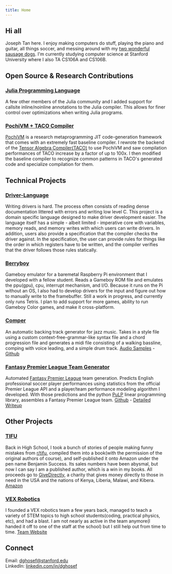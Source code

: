 ```yaml
---
title: Home
---
```

## Hi all
Joseph Tan here. I enjoy making computers do stuff, playing the piano and guitar, all things soccer, and messing around with my [two wonderful sausage dogs](dogs.jpg). I'm currently studying computer science at Stanford University where I also TA CS106A and CS106B.

## Open Source & Research Contributions

### [Julia Programming Language](https://github.com/JuliaLang/julia)
A few other members of the Julia community and I added support for
callsite inline/noinline annotations to the Julia compiler. This
allows for finer control over optimizations when writing Julia programs.

### [PochiVM + TACO Compiler](https://github.com/dghosef/zoomzoomtaco)
[PochiVM](https://github.com/sillycross/PochiVM) is a research metaprogramming 
JIT code-generation framework that comes with an extremely fast baseline compiler. 
I rewrote the backend of the [Tensor Algebra Compiler(TACO)](http://tensor-compiler.org/)
to use PochiVM and saw compilation performances of TACO increase by a factor of up to 100x.
I then modified the baseline compiler to recognize common patterns in TACO's generated code and
specialize compilation for them.

## Technical Projects

### [Driver-Language](https://github.com/dghosef/driver-language)
Writing drivers is hard. The process often consists of reading dense
documentation littered with errors and writing low level C. This project
is a domain specific language designed to make driver development easier.
The language itself has a simple - albeit limited - imperative core with
variables, memory reads, and memory writes with which users can write drivers.
In addition, users also provide a specification that the compiler checks the driver
against. In the specification, the user can provide rules for things like the order in which
registers have to be written, and the compiler verifies that the driver follows those rules statically.

### [Berryboy](berryboy.jpg)
Gameboy emulator for a baremetal Raspberry Pi environment that I
developed with a fellow student. Reads a Gameboy ROM file and emulates
the ppu(gpu), cpu, interrupt mechanism, and I/O. Because it runs on
the Pi without an OS, I also had to develop drivers for the input and
figure out how to manually write to the framebuffer. Still a work in
progress, and currently only runs Tetris. I plan to add support for
more games, ability to run Gameboy Color games, and make it
cross-platform.

### [Comper](https://github.com/dghosef/comper)
An automatic backing track generator for jazz music. Takes in a style
file using a custom context-free-grammar-like syntax file and a chord
progression file and generates a midi file consisting of a walking
bassline, comping with voice leading, and a simple drum track.
[Audio Samples](https://soundcloud.com/joseph-tan-486477918/sets/automatically-generated-backing-tracks) - [Github](https://github.com/dghosef/comper)

### [Fantasy Premier League Team Generator](https://github.com/dghosef/FPL-team-generator)

Automated [Fantasy Premier League](https://fantasy.premierleague.com)
team generation. Predicts English professional soccer player
performances using statistics from the official Premier League API and
a player/team performance modeling algorithm I developed. With those
predictions and the python [PuLP](https://pypi.org/project/PuLP/)
linear programming library, assembles a Fantasy Premier League team.
[Github](https://github.com/dghosef/FPL-team-generator) - [Detailed
Writeup](fpl-writeup)

## Other Projects


### [TIFU](https://www.amazon.com/TIFU-Mortifying-confessions-internet-community-ebook/dp/B081Z794ZD/ref=sr_1_1?dchild=1&keywords=tifu&qid=1608609736&s=books&sr=1-1)

Back in High School, I took a bunch of stories of people making funny
mistakes from [r/tifu](https://reddit.com/r/tifu), compiled them into
a book(with the permission of the original authors of course), and
self-published it onto Amazon under the pen name Benjamin Success. Its
sales numbers have been abysmal, but now I can say I am a published
author, which is a win in my books. All proceeds go to
[GiveDirectly](https://www.givedirectly.org/), a charity that gives
money directly to those in need in the USA and the nations of Kenya,
Liberia, Malawi, and Kibera.
[Amazon](https://www.amazon.com/TIFU-Mortifying-confessions-internet-community-ebook/dp/B081Z794ZD/ref=sr_1_1?dchild=1&keywords=tifu&qid=1608609736&s=books&sr=1-1)

### [VEX Robotics](https://heritage-schools.org/academics/robotics/)

I founded a VEX robotics team a few years back, managed to teach a
variety of STEM topics to high school students(coding, practical
physics, etc), and had a blast. I am not nearly as active in the team
anymore(I handed it off to one of the staff at the school) but I still
help out from time to time. [Team
Website](https://heritage-schools.org/academics/robotics/)

## Connect
Email: [dghosef@stanford.edu](mailto:dghosef@stanford.edu) \
LinkedIn: [linkedin.com/in/dghosef](https://www.linkedin.com/in/dghosef/)
